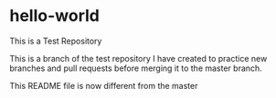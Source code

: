 # hello-world
This is a Test Repository

This is a branch of the test repository I have created to practice new branches and pull requests before merging it to the master branch.

This README file is now different from the master
